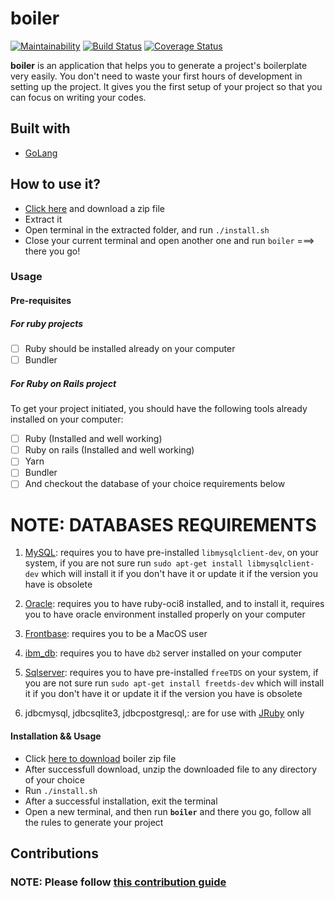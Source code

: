 # boiler
[![Maintainability](https://api.codeclimate.com/v1/badges/0ef5f6e9398a22c4b5ee/maintainability)](https://codeclimate.com/github/descholar-ceo/boiler/maintainability) [![Build Status](https://travis-ci.org/descholar-ceo/boiler.svg?branch=develop)](https://travis-ci.org/descholar-ceo/boiler)  [![Coverage Status](https://coveralls.io/repos/github/descholar-ceo/boiler/badge.svg?branch=develop)](https://coveralls.io/github/descholar-ceo/boiler?branch=develop)

__boiler__ is an application that helps you to generate a project's boilerplate very easily. You don't need to waste your first hours of development in setting up the project. It gives you the first setup of your project so that you can focus on writing your codes.

## Built with
- [GoLang](https://golang.org/)

## How to use it?
- [Click here](https://github.com/descholar-ceo/boiler/releases/tag/v1.0.0-beta.3) and download a zip file
- Extract it
- Open terminal in the extracted folder, and run `./install.sh`
- Close your current terminal and open another one and run `boiler` ===> there you go!

### Usage
#### Pre-requisites
##### For ruby projects
- [ ] Ruby should be installed already on your computer
- [ ] Bundler

##### For Ruby on Rails project
To get your project initiated, you should have the following tools already installed on your computer:
- [ ] Ruby (Installed and well working)
- [ ] Ruby on rails (Installed and well working)
- [ ] Yarn
- [ ] Bundler
- [ ] And checkout the database of your choice requirements below

 # NOTE: DATABASES REQUIREMENTS
1. [MySQL](https://www.mysql.com/): requires you to have pre-installed `libmysqlclient-dev`, on your system, if you are not sure run `sudo apt-get install libmysqlclient-dev` which will install it if you don't have it or update it if the version you have is obsolete

1. [Oracle](https://www.oracle.com/database/technologies/): requires you to have ruby-oci8 installed, and to install it, requires you to have oracle environment installed properly on your computer

1. [Frontbase](http://www.frontbase.com/cgi-bin/WebObjects/FBWebSite): requires you to be a MacOS user

1. [ibm_db](https://www.ibm.com/support/knowledgecenter/hr/SSEPGG_9.7.0/com.ibm.db2.luw.qb.server.doc/doc/t0008875.html): requires you to have `db2` server installed on your computer

1. [Sqlserver](https://www.microsoft.com/en-us/sql-server/sql-server-downloads): requires you to have pre-installed `freeTDS` on your system, 
if you are not sure run `sudo apt-get install freetds-dev` which will install it if you don't have it or update it if the version you have is obsolete

1. jdbcmysql, jdbcsqlite3, jdbcpostgresql,: are for use with [JRuby](https://www.jruby.org/) only

#### Installation && Usage
- Click [here to download]() boiler zip file
- After successfull download, unzip the downloaded file to any directory of your choice
- Run `./install.sh`
- After a successful installation, exit the terminal
- Open a new terminal, and then run __`boiler`__ and there you go, follow all the rules to generate your project


## Contributions
### NOTE: Please follow [this contribution guide](https://github.com/descholar-ceo/boiler/blob/make-a-new-release/CONTRIBUTING.md)
